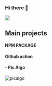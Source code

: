### Hi there 👋


[![](https://img.shields.io/badge/LinkedIn-0077B5?style=for-the-badge&logo=linkedin&logoColor=white)
](https://www.linkedin.com/in/pierrickdelrieu/)



## Main projects

#### NPM PACKAGE

#### Github action


#### - Pic Algo
![picalgo](https://img.shields.io/visual-studio-marketplace/d/pierrickdelrieu.pic-algo)

<!--

- 🔭 I’m currently working on ...
- 🌱 I’m currently learning ...
- 👯 I’m looking to collaborate on ...
- 🤔 I’m looking for help with ...
- 💬 Ask me about ...
- 📫 How to reach me: ...
- 😄 Pronouns: ...
- ⚡ Fun fact: ...
-->
